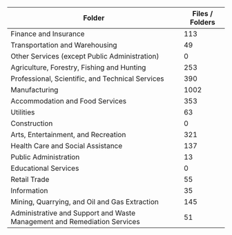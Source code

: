 | Folder                                                                   |   Files / Folders |
|--------------------------------------------------------------------------|-------------------|
| Finance and Insurance                                                    |               113 |
| Transportation and Warehousing                                           |                49 |
| Other Services (except Public Administration)                            |                 0 |
| Agriculture, Forestry, Fishing and Hunting                               |               253 |
| Professional, Scientific, and Technical Services                         |               390 |
| Manufacturing                                                            |              1002 |
| Accommodation and Food Services                                          |               353 |
| Utilities                                                                |                63 |
| Construction                                                             |                 0 |
| Arts, Entertainment, and Recreation                                      |               321 |
| Health Care and Social Assistance                                        |               137 |
| Public Administration                                                    |                13 |
| Educational Services                                                     |                 0 |
| Retail Trade                                                             |                55 |
| Information                                                              |                35 |
| Mining, Quarrying, and Oil and Gas Extraction                            |               145 |
| Administrative and Support and Waste Management and Remediation Services |                51 |